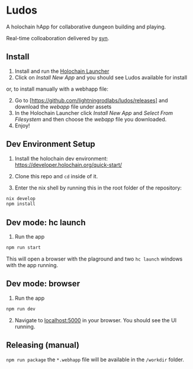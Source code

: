 # Ludos

A holochain hApp for collaborative dungeon building and playing. 

Real-time colloaboration delivered by [syn](https://github.com/holochain/syn).

## Install

1. Install and run the [Holochain Launcher](https://github.com/holochain/launcher/releases)
2. Click on *Install New App* and you should see Ludos available for install

or, to install manually with a webhapp file:

2. Go to [https://github.com/lightningrodlabs/ludos/releases] and download the *webapp* file under assets
3. In the Holochain Launcher click *Install New App* and *Select From Filesystem* and then choose the *webapp* file you downloaded.
4. Enjoy!

## Dev Environment Setup

1. Install the holochain dev environment: https://developer.holochain.org/quick-start/

2. Clone this repo and `cd` inside of it.
3. Enter the nix shell by running this in the root folder of the repository: 

```bash
nix develop
npm install
```

## Dev mode: hc launch

1. Run the app
  ```bash
  npm run start
  ```

This will open a browser with the plaground and two `hc launch` windows with the app running.


## Dev mode: browser

1. Run the app
  ```bash
  npm run dev
  ```

2. Navigate to [localhost:5000](http://localhost:8888) in your browser. You should see the UI running.


## Releasing (manual)

`npm run package`
the `*.webhapp` file will be available in the `/workdir` folder.
